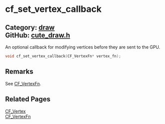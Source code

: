 [](../header.md ':include')

# cf_set_vertex_callback

Category: [draw](/api_reference?id=draw)  
GitHub: [cute_draw.h](https://github.com/RandyGaul/cute_framework/blob/master/include/cute_draw.h)  
---

An optional callback for modifying vertices before they are sent to the GPU.

```cpp
void cf_set_vertex_callback(CF_VertexFn* vertex_fn);
```

## Remarks

See [CF_VertexFn](/draw/cf_vertexfn.md).

## Related Pages

[CF_Vertex](/draw/cf_vertex.md)  
[CF_VertexFn](/draw/cf_vertexfn.md)  
